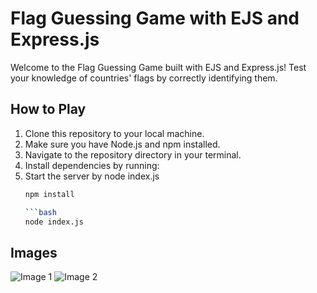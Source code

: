 # Flag Guessing Game with EJS and Express.js

Welcome to the Flag Guessing Game built with EJS and Express.js! Test your knowledge of countries' flags by correctly identifying them.

## How to Play

1. Clone this repository to your local machine.
2. Make sure you have Node.js and npm installed.
3. Navigate to the repository directory in your terminal.
4. Install dependencies by running:
5. Start the server by node index.js
   ```bash
   npm install

   ```bash
   node index.js
## Images
![Image 1](image-1.png)
![Image 2](image-2.png)
